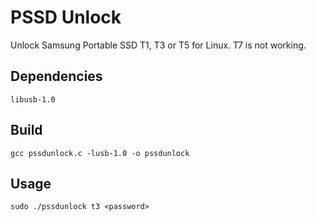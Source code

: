 PSSD Unlock
===========

Unlock Samsung Portable SSD T1, T3 or T5 for Linux.
T7 is not working.

## Dependencies

```
libusb-1.0
```

## Build

```
gcc pssdunlock.c -lusb-1.0 -o pssdunlock
```

## Usage

```
sudo ./pssdunlock t3 <password>
```
